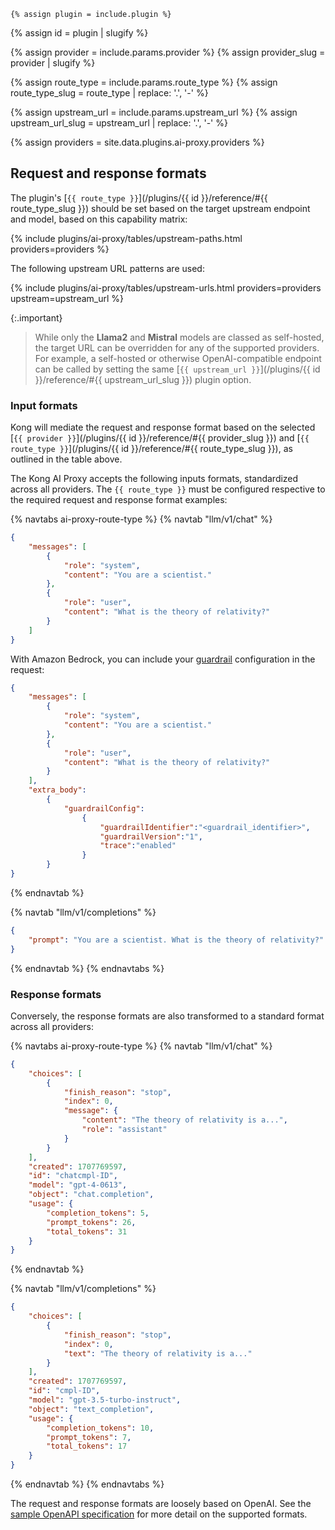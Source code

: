     {% assign plugin = include.plugin %}
{% assign id = plugin | slugify %}

{% assign provider = include.params.provider %}
{% assign provider_slug = provider | slugify %}

{% assign route_type = include.params.route_type %}
{% assign route_type_slug = route_type | replace: '.', '-' %}

{% assign upstream_url = include.params.upstream_url %}
{% assign upstream_url_slug = upstream_url | replace: '.', '-' %}

{% assign providers = site.data.plugins.ai-proxy.providers %}


## Request and response formats

The plugin's [`{{ route_type }}`](/plugins/{{ id }}/reference/#{{ route_type_slug }}) should be set based on the target upstream endpoint and model, based on this capability matrix:

{% include plugins/ai-proxy/tables/upstream-paths.html providers=providers %}

The following upstream URL patterns are used:

{% include plugins/ai-proxy/tables/upstream-urls.html providers=providers upstream=upstream_url %}

{:.important}
> While only the **Llama2** and **Mistral** models are classed as self-hosted, the target URL can be overridden for any of the supported providers.
> For example, a self-hosted or otherwise OpenAI-compatible endpoint can be called by setting the same [`{{ upstream_url }}`](/plugins/{{ id }}/reference/#{{ upstream_url_slug }}) plugin option.

### Input formats
Kong will mediate the request and response format based on the selected [`{{ provider }}`](/plugins/{{ id }}/reference/#{{ provider_slug }}) and [`{{ route_type }}`](/plugins/{{ id }}/reference/#{{ route_type_slug }}), as outlined in the table above.

The Kong AI Proxy accepts the following inputs formats, standardized across all providers. The `{{ route_type }}` must be configured respective to the required request and response format examples:

{% navtabs ai-proxy-route-type %}
{% navtab "llm/v1/chat" %}
```json
{
    "messages": [
        {
            "role": "system",
            "content": "You are a scientist."
        },
        {
            "role": "user",
            "content": "What is the theory of relativity?"
        }
    ]
}
```
<!-- if_version gte:3.9.x -->
With Amazon Bedrock, you can include your [guardrail](https://docs.aws.amazon.com/bedrock/latest/userguide/guardrails.html) configuration in the request:
```json
{
    "messages": [
        {
            "role": "system",
            "content": "You are a scientist."
        },
        {
            "role": "user",
            "content": "What is the theory of relativity?"
        }
    ],
    "extra_body":
        {
            "guardrailConfig":
                {
                    "guardrailIdentifier":"<guardrail_identifier>",
                    "guardrailVersion":"1",
                    "trace":"enabled"
                }
        }
}
```
<!-- endif_version -->
{% endnavtab %}

{% navtab "llm/v1/completions" %}
```json
{
    "prompt": "You are a scientist. What is the theory of relativity?"
}
```
{% endnavtab %}
{% endnavtabs %}

### Response formats

Conversely, the response formats are also transformed to a standard format across all providers:

{% navtabs ai-proxy-route-type %}
{% navtab "llm/v1/chat" %}
```json
{
    "choices": [
        {
            "finish_reason": "stop",
            "index": 0,
            "message": {
                "content": "The theory of relativity is a...",
                "role": "assistant"
            }
        }
    ],
    "created": 1707769597,
    "id": "chatcmpl-ID",
    "model": "gpt-4-0613",
    "object": "chat.completion",
    "usage": {
        "completion_tokens": 5,
        "prompt_tokens": 26,
        "total_tokens": 31
    }
}
```
{% endnavtab %}

{% navtab "llm/v1/completions" %}

```json
{
    "choices": [
        {
            "finish_reason": "stop",
            "index": 0,
            "text": "The theory of relativity is a..."
        }
    ],
    "created": 1707769597,
    "id": "cmpl-ID",
    "model": "gpt-3.5-turbo-instruct",
    "object": "text_completion",
    "usage": {
        "completion_tokens": 10,
        "prompt_tokens": 7,
        "total_tokens": 17
    }
}
```
{% endnavtab %}
{% endnavtabs %}

The request and response formats are loosely based on OpenAI.
See the [sample OpenAPI specification](https://github.com/kong/kong/blob/master/spec/fixtures/ai-proxy/oas.yaml) for more detail on the supported formats.